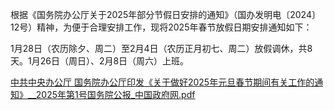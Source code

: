 

根据《国务院办公厅关于2025年部分节假日安排的通知》（国办发明电〔2024〕12号）精神，为便于合理安排工作，现将2025年春节放假日期安排通知如下：

1月28日（农历除夕、周二）至2月4日（农历正月初七、周二）放假调休，共8天。1月26日（周日）、2月8日（周六）上班。

[中共中央办公厅 国务院办公厅印发《关于做好2025年元旦春节期间有关工作的通知》__2025年第1号国务院公报_中国政府网.pdf](https://github.com/user-attachments/files/18498026/2025.__2025.1._.pdf)